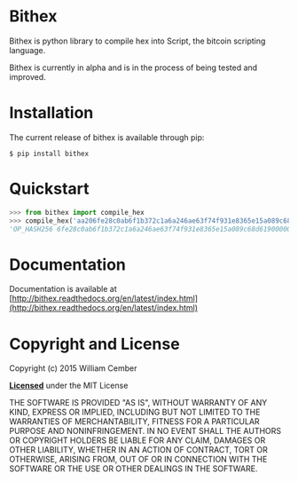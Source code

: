 # Bithex #

Bithex is python library to compile hex into Script, the bitcoin scripting language.

Bithex is currently in alpha and is in the process of being tested and improved.

# Installation #
The current release of bithex is available through pip:

    $ pip install bithex

# Quickstart #

```python
>>> from bithex import compile_hex
>>> compile_hex('aa206fe28c0ab6f1b372c1a6a246ae63f74f931e8365e15a089c68d619000000000087')
'OP_HASH256 6fe28c0ab6f1b372c1a6a246ae63f74f931e8365e15a089c68d6190000000000 OP_EQUAL'
```

# Documentation #

Documentation is available at [http://bithex.readthedocs.org/en/latest/index.html](http://bithex.readthedocs.org/en/latest/index.html)

# Copyright and License #

Copyright (c) 2015 William Cember

[**Licensed**](https://github.com/wcember/bithex/blob/master/LICENSE) under the MIT License

THE SOFTWARE IS PROVIDED "AS IS", WITHOUT WARRANTY OF ANY KIND, EXPRESS OR IMPLIED, INCLUDING BUT NOT LIMITED TO THE WARRANTIES OF MERCHANTABILITY, FITNESS FOR A PARTICULAR PURPOSE AND NONINFRINGEMENT. IN NO EVENT SHALL THE AUTHORS OR COPYRIGHT HOLDERS BE LIABLE FOR ANY CLAIM, DAMAGES OR OTHER LIABILITY, WHETHER IN AN ACTION OF CONTRACT, TORT OR OTHERWISE, ARISING FROM, OUT OF OR IN CONNECTION WITH THE SOFTWARE OR THE USE OR OTHER DEALINGS IN THE SOFTWARE.